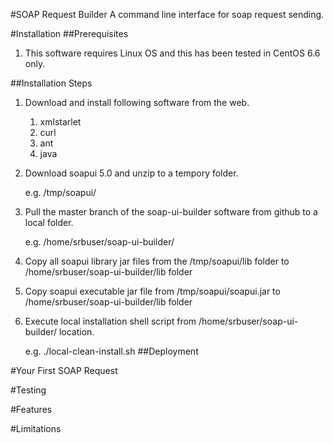 #SOAP Request Builder
A command line interface for soap request sending.

#Installation
##Prerequisites
1. This software requires Linux OS and this has been tested in CentOS 6.6 only.

##Installation Steps
1. Download and install following software from the web.
    1. xmlstarlet
    2. curl
    3. ant
    4. java
2. Download soapui 5.0 and unzip to a tempory folder.

   e.g. /tmp/soapui/
3. Pull the master branch of the soap-ui-builder software from github to a local folder.

   e.g. /home/srbuser/soap-ui-builder/
4. Copy all soapui library jar files from the /tmp/soapui/lib folder to /home/srbuser/soap-ui-builder/lib folder
5. Copy soapui executable jar file from /tmp/soapui/soapui.jar to /home/srbuser/soap-ui-builder/lib folder
6. Execute local installation shell script from /home/srbuser/soap-ui-builder/ location.

   e.g. ./local-clean-install.sh
##Deployment

#Your First SOAP Request

#Testing

#Features

#Limitations
